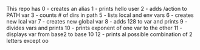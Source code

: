 This repo has
0 - creates an alias
1 - prints hello user
2 - adds /action to PATH var
3 - counts # of dirs in path
5 - lists local and env vars
6 - creates new lcal var
7 - creates new global var
8 - adds 128 to var and prints
9 - divides vars and prints
10 - prints exponent of one var to the other
11 - displays var from base2 to base 10
12 - prints al possible combination of 2 letters except oo
